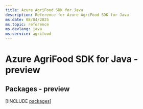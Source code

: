```yaml
---
title: Azure AgriFood SDK for Java
description: Reference for Azure AgriFood SDK for Java
ms.date: 08/04/2025
ms.topic: reference
ms.devlang: java
ms.service: agrifood
---
```

# Azure AgriFood SDK for Java - preview
## Packages - preview
[!INCLUDE [packages](agrifood-index.md)]